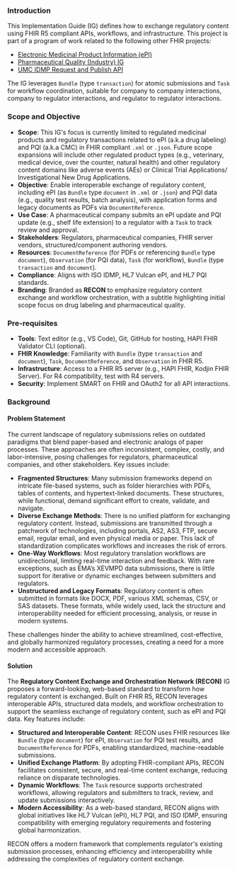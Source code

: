 ### Introduction
This Implementation Guide (IG) defines how to exchange regulatory content using FHIR R5 compliant APIs, workflows, and infrastructure. This project is part of a program of work related to the following other FHIR projects:
- [Electronic Medicinal Product Information (ePI)](https://build.fhir.org/ig/HL7/emedicinal-product-info/index.html)
- [Pharmaceutical Quality (Industry) IG](https://build.fhir.org/ig/HL7/uv-dx-pq/index.html)
- [UMC IDMP Request and Publish API](https://build.fhir.org/ig/Uppsala-Monitoring-Centre/WHO-UMC-IDMP-Service/index.html)

The IG leverages `Bundle` (type `transaction`) for atomic submissions and `Task` for workflow coordination, suitable for company to company interactions, company to regulator interactions, and regulator to regulator interactions. 

### Scope and Objective
- **Scope**: This IG's focus is currently limited to regulated medicinal products and regulatory transactions related to ePI (a.k.a drug labeling) and PQI (a.k.a CMC) in FHIR compliant `.xml` or `.json`. Future scope expansions will include other regulated product types (e.g., veterinary, medical device, over the counter, natural health) and other regulatory content domains like adverse events (AEs) or Clinical Trial Applications/ Investigational New Drug Applications. 
- **Objective**: Enable interoperable exchange of regulatory content, including ePI (as `Bundle` type `document` in `.xml` or `.json`) and PQI data (e.g., quality test results, batch analysis), with application forms and legacy documents as PDFs via `DocumentReference`.
- **Use Case**: A pharmaceutical company submits an ePI update and PQI update (e.g., shelf life extension) to a regulator with a `Task` to track review and approval.
- **Stakeholders**: Regulators, pharmaceutical companies, FHIR server vendors, structured/component authoring vendors.
- **Resources**: `DocumentReference` (for PDFs or referencing `Bundle` type `document`), `Observation` (for PQI data), `Task` (for workflow), `Bundle` (type `transaction` and `document`).
- **Compliance**: Aligns with ISO IDMP, HL7 Vulcan ePI, and HL7 PQI standards.
- **Branding**: Branded as **RECON** to emphasize regulatory content exchange and workflow orchestration, with a subtitle highlighting initial scope focus on drug labeling and pharmaceutical quality.

### Pre-requisites
- **Tools**: Text editor (e.g., VS Code), Git, GitHub for hosting, HAPI FHIR Validator CLI (optional).
- **FHIR Knowledge**: Familiarity with `Bundle` (type `transaction` and `document`), `Task`, `DocumentReference`, and `Observation` in FHIR R5.
- **Infrastructure**: Access to a FHIR R5 server (e.g., HAPI FHIR, Kodjin FHIR Server). For R4 compatibility, test with R4 servers.
- **Security**: Implement SMART on FHIR and OAuth2 for all API interactions.

### Background

#### Problem Statement
The current landscape of regulatory submissions relies on outdated paradigms that blend paper-based and electronic analogs of paper processes. These approaches are often inconsistent, complex, costly, and labor-intensive, posing challenges for regulators, pharmaceutical companies, and other stakeholders. Key issues include:

- **Fragmented Structures**: Many submission frameworks depend on intricate file-based systems, such as folder hierarchies with PDFs, tables of contents, and hypertext-linked documents. These structures, while functional, demand significant effort to create, validate, and navigate.
- **Diverse Exchange Methods**: There is no unified platform for exchanging regulatory content. Instead, submissions are transmitted through a patchwork of technologies, including portals, AS2, AS3, FTP, secure email, regular email, and even physical media or paper. This lack of standardization complicates workflows and increases the risk of errors.
- **One-Way Workflows**: Most regulatory translation workflows are unidirectional, limiting real-time interaction and feedback. With rare exceptions, such as EMA’s XEVMPD data submissions, there is little support for iterative or dynamic exchanges between submitters and regulators.
- **Unstructured and Legacy Formats**: Regulatory content is often submitted in formats like DOCX, PDF, various XML schemas, CSV, or SAS datasets. These formats, while widely used, lack the structure and interoperability needed for efficient processing, analysis, or reuse in modern systems.

These challenges hinder the ability to achieve streamlined, cost-effective, and globally harmonized regulatory processes, creating a need for a more modern and accessible approach.

#### Solution
The **Regulatory Content Exchange and Orchestration Network (RECON)** IG proposes a forward-looking, web-based standard to transform how regulatory content is exchanged. Built on FHIR R5, RECON leverages interoperable APIs, structured data models, and workflow orchestration to support the seamless exchange of regulatory content, such as ePI and PQI data. Key features include:

- **Structured and Interoperable Content**: RECON uses FHIR resources like `Bundle` (type `document`) for ePI, `Observation` for PQI test results, and `DocumentReference` for PDFs, enabling standardized, machine-readable submissions.
- **Unified Exchange Platform**: By adopting FHIR-compliant APIs, RECON facilitates consistent, secure, and real-time content exchange, reducing reliance on disparate technologies.
- **Dynamic Workflows**: The `Task` resource supports orchestrated workflows, allowing regulators and submitters to track, review, and update submissions interactively.
- **Modern Accessibility**: As a web-based standard, RECON aligns with global initiatives like HL7 Vulcan (ePI), HL7 PQI, and ISO IDMP, ensuring compatibility with emerging regulatory requirements and fostering global harmonization.

RECON offers a modern framework that complements regulator's existing submission processes, enhancing efficiency and interoperability while addressing the complexities of regulatory content exchange.